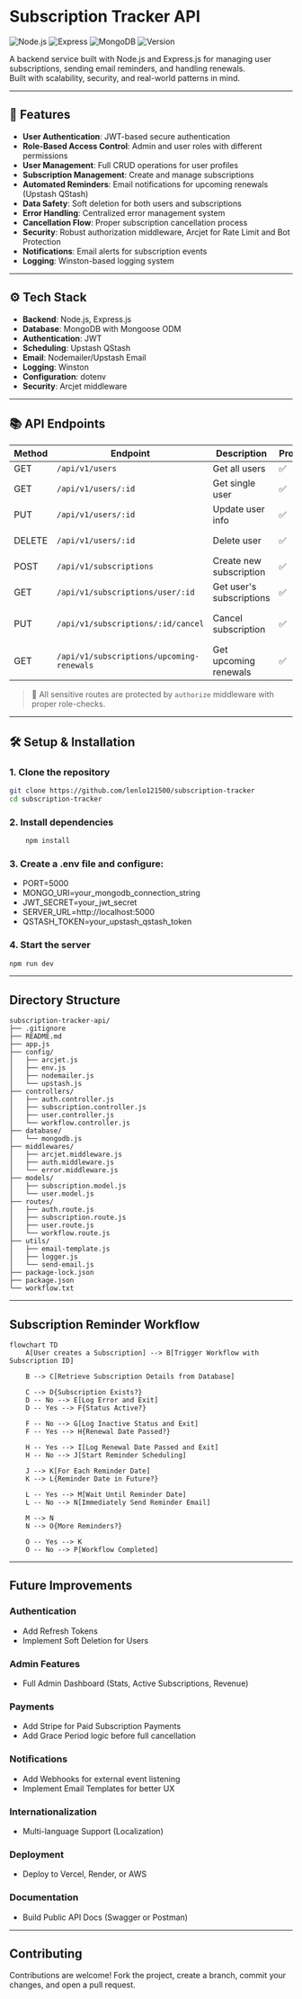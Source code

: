# Subscription Tracker API

![Node.js](https://img.shields.io/badge/Node.js-18.x-green)
![Express](https://img.shields.io/badge/Express.js-4.x-blue)
![MongoDB](https://img.shields.io/badge/Database-MongoDB-brightgreen)
![Version](https://img.shields.io/badge/Version-1.0.0-orange)

A backend service built with Node.js and Express.js for managing user subscriptions, sending email reminders, and handling renewals.  
Built with scalability, security, and real-world patterns in mind.

---

## 🚀 Features

- **User Authentication**: JWT-based secure authentication
- **Role-Based Access Control**: Admin and user roles with different permissions
- **User Management**: Full CRUD operations for user profiles
- **Subscription Management**: Create and manage subscriptions
- **Automated Reminders**: Email notifications for upcoming renewals (Upstash QStash)
- **Data Safety**: Soft deletion for both users and subscriptions
- **Error Handling**: Centralized error management system
- **Cancellation Flow**: Proper subscription cancellation process
- **Security**: Robust authorization middleware, Arcjet for Rate Limit and Bot Protection
- **Notifications**: Email alerts for subscription events
- **Logging**: Winston-based logging system

---

## ⚙️ Tech Stack

- **Backend**: Node.js, Express.js
- **Database**: MongoDB with Mongoose ODM
- **Authentication**: JWT
- **Scheduling**: Upstash QStash
- **Email**: Nodemailer/Upstash Email
- **Logging**: Winston
- **Configuration**: dotenv
- **Security**: Arcjet middleware

---

## 📚 API Endpoints

| Method | Endpoint                                  | Description              | Protected | Roles          |
| ------ | ----------------------------------------- | ------------------------ | --------- | -------------- |
| GET    | `/api/v1/users`                           | Get all users            | ✅        | Admin          |
| GET    | `/api/v1/users/:id`                       | Get single user          | ✅        | Self or Admin  |
| PUT    | `/api/v1/users/:id`                       | Update user info         | ✅        | Self only      |
| DELETE | `/api/v1/users/:id`                       | Delete user              | ✅        | Self or Admin  |
| POST   | `/api/v1/subscriptions`                   | Create new subscription  | ✅        | User           |
| GET    | `/api/v1/subscriptions/user/:id`          | Get user's subscriptions | ✅        | Self or Admin  |
| PUT    | `/api/v1/subscriptions/:id/cancel`        | Cancel subscription      | ✅        | Owner or Admin |
| GET    | `/api/v1/subscriptions/upcoming-renewals` | Get upcoming renewals    | ✅        | User           |

> 🔐 All sensitive routes are protected by `authorize` middleware with proper role-checks.

---

## 🛠 Setup & Installation

### 1. Clone the repository

```bash
git clone https://github.com/lenlo121500/subscription-tracker
cd subscription-tracker
```

### 2. Install dependencies

```bash
    npm install
```

### 3. Create a .env file and configure:

- PORT=5000
- MONGO_URI=your_mongodb_connection_string
- JWT_SECRET=your_jwt_secret
- SERVER_URL=http://localhost:5000
- QSTASH_TOKEN=your_upstash_qstash_token

### 4. Start the server

```bash
npm run dev
```

---

## Directory Structure

```plaintext
subscription-tracker-api/
├── .gitignore
├── README.md
├── app.js
├── config/
│   ├── arcjet.js
│   ├── env.js
│   ├── nodemailer.js
│   └── upstash.js
├── controllers/
│   ├── auth.controller.js
│   ├── subscription.controller.js
│   ├── user.controller.js
│   └── workflow.controller.js
├── database/
│   └── mongodb.js
├── middlewares/
│   ├── arcjet.middleware.js
│   ├── auth.middleware.js
│   └── error.middleware.js
├── models/
│   ├── subscription.model.js
│   └── user.model.js
├── routes/
│   ├── auth.route.js
│   ├── subscription.route.js
│   ├── user.route.js
│   └── workflow.route.js
├── utils/
│   ├── email-template.js
│   ├── logger.js
│   └── send-email.js
├── package-lock.json
├── package.json
└── workflow.txt

```

---

## Subscription Reminder Workflow

```mermaid
flowchart TD
    A[User creates a Subscription] --> B[Trigger Workflow with Subscription ID]

    B --> C[Retrieve Subscription Details from Database]

    C --> D{Subscription Exists?}
    D -- No --> E[Log Error and Exit]
    D -- Yes --> F{Status Active?}

    F -- No --> G[Log Inactive Status and Exit]
    F -- Yes --> H{Renewal Date Passed?}

    H -- Yes --> I[Log Renewal Date Passed and Exit]
    H -- No --> J[Start Reminder Scheduling]

    J --> K[For Each Reminder Date]
    K --> L{Reminder Date in Future?}

    L -- Yes --> M[Wait Until Reminder Date]
    L -- No --> N[Immediately Send Reminder Email]

    M --> N
    N --> O{More Reminders?}

    O -- Yes --> K
    O -- No --> P[Workflow Completed]
```

---

## Future Improvements

### Authentication

- Add Refresh Tokens
- Implement Soft Deletion for Users

### Admin Features

- Full Admin Dashboard (Stats, Active Subscriptions, Revenue)

### Payments

- Add Stripe for Paid Subscription Payments
- Add Grace Period logic before full cancellation

### Notifications

- Add Webhooks for external event listening
- Implement Email Templates for better UX

### Internationalization

- Multi-language Support (Localization)

### Deployment

- Deploy to Vercel, Render, or AWS

### Documentation

- Build Public API Docs (Swagger or Postman)

---

## Contributing

Contributions are welcome!
Fork the project, create a branch, commit your changes, and open a pull request.

